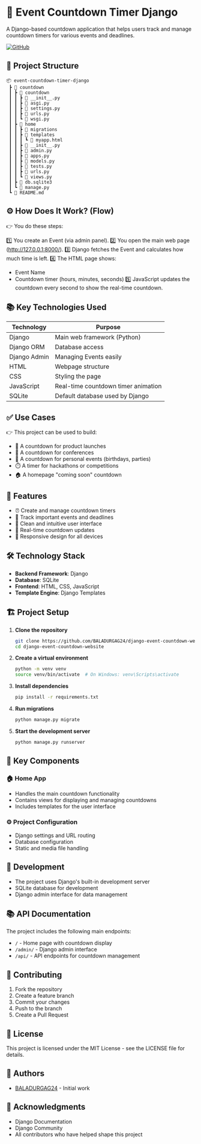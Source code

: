# 🎯 Event Countdown Timer Django

A Django-based countdown application that helps users track and manage countdown timers for various events and deadlines.

[![GitHub](https://img.shields.io/badge/GitHub-Repository-blue)](https://github.com/BALADURGAG24/django-event-countdown-website)

## 📁 Project Structure

```
📦 event-countdown-timer-django 
 ┣ 📂 countdown 
 ┃ ┣ 📂 countdown
 ┃ ┃ ┣ 📄 __init__.py
 ┃ ┃ ┣ 📄 asgi.py
 ┃ ┃ ┣ 📄 settings.py
 ┃ ┃ ┣ 📄 urls.py
 ┃ ┃ ┗ 📄 wsgi.py
 ┃ ┣ 📂 home
 ┃ ┃ ┣ 📂 migrations
 ┃ ┃ ┣ 📂 templates
 ┃ ┃ ┃ ┗ 📄 myapp.html
 ┃ ┃ ┣ 📄 __init__.py
 ┃ ┃ ┣ 📄 admin.py
 ┃ ┃ ┣ 📄 apps.py
 ┃ ┃ ┣ 📄 models.py
 ┃ ┃ ┣ 📄 tests.py
 ┃ ┃ ┣ 📄 urls.py
 ┃ ┃ ┗ 📄 views.py
 ┃ ┣ 📄 db.sqlite3
 ┃ ┗ 📄 manage.py
 ┗ 📄 README.md
```

## ⚙️ How Does It Work? (Flow)

👉 You do these steps:

1️⃣ You create an Event (via admin panel).
2️⃣ You open the main web page (http://127.0.0.1:8000/).
3️⃣ Django fetches the Event and calculates how much time is left.
4️⃣ The HTML page shows:
   - Event Name
   - Countdown timer (hours, minutes, seconds)
5️⃣ JavaScript updates the countdown every second to show the real-time countdown.

## 📚 Key Technologies Used

| Technology | Purpose |
|------------|---------|
| Django | Main web framework (Python) |
| Django ORM | Database access |
| Django Admin | Managing Events easily |
| HTML | Webpage structure |
| CSS | Styling the page |
| JavaScript | Real-time countdown timer animation |
| SQLite | Default database used by Django |

## ✅ Use Cases

👉 This project can be used to build:

- 🚀 A countdown for product launches
- 🎤 A countdown for conferences
- 🎉 A countdown for personal events (birthdays, parties)
- ⏱️ A timer for hackathons or competitions
- 🏠 A homepage "coming soon" countdown

## 🚀 Features

- ⏰ Create and manage countdown timers
- 📅 Track important events and deadlines
- 🎨 Clean and intuitive user interface
- 🔄 Real-time countdown updates
- 📱 Responsive design for all devices

## 🛠️ Technology Stack

- **Backend Framework**: Django
- **Database**: SQLite
- **Frontend**: HTML, CSS, JavaScript
- **Template Engine**: Django Templates

## 🏗️ Project Setup

1. **Clone the repository**
   ```bash
   git clone https://github.com/BALADURGAG24/django-event-countdown-website.git
   cd django-event-countdown-website
   ```

2. **Create a virtual environment**
   ```bash
   python -m venv venv
   source venv/bin/activate  # On Windows: venv\Scripts\activate
   ```

3. **Install dependencies**
   ```bash
   pip install -r requirements.txt
   ```

4. **Run migrations**
   ```bash
   python manage.py migrate
   ```

5. **Start the development server**
   ```bash
   python manage.py runserver
   ```

## 📝 Key Components

### 🏠 Home App
- Handles the main countdown functionality
- Contains views for displaying and managing countdowns
- Includes templates for the user interface

### ⚙️ Project Configuration
- Django settings and URL routing
- Database configuration
- Static and media file handling

## 🔧 Development

- The project uses Django's built-in development server
- SQLite database for development
- Django admin interface for data management

## 📚 API Documentation

The project includes the following main endpoints:
- `/` - Home page with countdown display
- `/admin/` - Django admin interface
- `/api/` - API endpoints for countdown management

## 🤝 Contributing

1. Fork the repository
2. Create a feature branch
3. Commit your changes
4. Push to the branch
5. Create a Pull Request

## 📄 License

This project is licensed under the MIT License - see the LICENSE file for details.

## 👥 Authors

- [BALADURGAG24](https://github.com/BALADURGAG24) - Initial work

## 🙏 Acknowledgments

- Django Documentation
- Django Community
- All contributors who have helped shape this project
